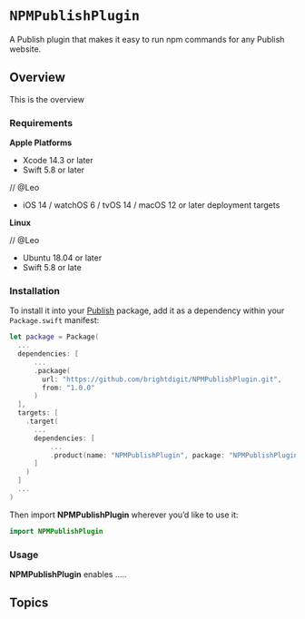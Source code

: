 # ``NPMPublishPlugin``

A Publish plugin that makes it easy to run npm commands for any Publish website. 

## Overview

This is the overview

### Requirements 

**Apple Platforms**

- Xcode 14.3 or later
- Swift 5.8 or later

// @Leo
- iOS 14 / watchOS 6 / tvOS 14 / macOS 12 or later deployment targets

**Linux**

// @Leo
- Ubuntu 18.04 or later
- Swift 5.8 or late

### Installation

To install it into your [Publish](https://github.com/johnsundell/publish) package, add it as a dependency within your `Package.swift` manifest:

```swift
let package = Package(
  ...
  dependencies: [
      ...
      .package(
        url: "https://github.com/brightdigit/NPMPublishPlugin.git",
        from: "1.0.0"
      )
  ],
  targets: [
    .target(
      ...
      dependencies: [
          ...
          .product(name: "NPMPublishPlugin", package: "NPMPublishPlugin"),
      ]
    )
  ]
  ...
)
```

Then import **NPMPublishPlugin** wherever you’d like to use it:

```swift
import NPMPublishPlugin
```

### Usage

**NPMPublishPlugin** enables .....

## Topics

